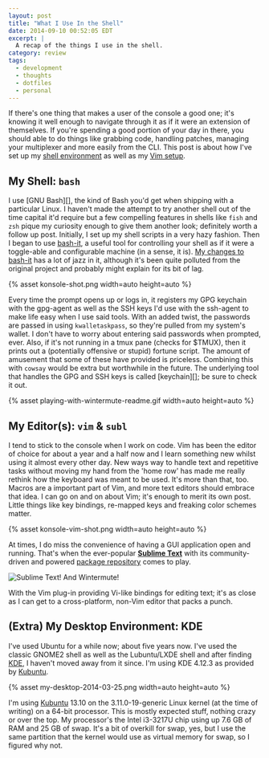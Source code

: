 ```yaml
---
layout: post
title: "What I Use In the Shell"
date: 2014-09-10 00:52:05 EDT
excerpt: |
  A recap of the things I use in the shell.
category: review
tags:
  - development
  - thoughts
  - dotfiles
  - personal
---
```


If there's one thing that makes a user of the console a good one; it's knowing
it well enough to navigate through it as if it were an extension of
themselves. If you're spending a good portion of your day in there, you should
able to do things like grabbing code, handling patches, managing your
multiplexer and more easily from the CLI. This post is about how I've set up
my [shell environment][dotfiles] as well as my [Vim setup][vimrc].

## My Shell: `bash`
I use [GNU Bash][], the kind of Bash you'd get when shipping with a particular
Linux. I haven't made the attempt to try another shell out of the time capital
it'd require but a few compelling features in shells like `fish` and `zsh`
pique my curiosity enough to give them another look; definitely worth a
follow up post. Initially, I set up my shell scripts in a very hazy fashion.
Then I began to use [bash-it][], a useful tool for controlling your shell as
if it were a toggle-able and configurable machine (in a sense, it is). 
[My changes to bash-it][my_bash-it] has a lot of jazz in it, although it's
been quite polluted from the original project and probably might explain for
its bit of lag.

{% asset konsole-shot.png width=auto height=auto %}

Every time the prompt opens up or logs in, it registers my GPG keychain with
the gpg-agent as well as the SSH keys I'd use with the ssh-agent to make life
easy when I use said tools. With an added twist, the passwords are passed in
using `kwalletaskpass`, so they're pulled from my system's wallet. I don't
have to worry about entering said passwords when prompted, ever. Also, if it's
not running in a tmux pane (checks for $TMUX), then it prints out a
(potentially offensive or stupid) fortune script. The amount of amusement that
some of these have provided is priceless. Combining this with `cowsay` would
be extra but worthwhile in the future. The underlying tool that handles the
GPG and SSH keys is called [keychain][]; be sure to check it out.

{% asset playing-with-wintermute-readme.gif width=auto height=auto %}

## My Editor(s): `vim` & `subl`
I tend to stick to the console when I work on code. Vim has been the editor of
choice for about a year and a half now and I learn something new whilst using
it almost every other day. New ways way to handle text and repetitive tasks
without moving my hand from the 'home row' has made me really rethink how the
keyboard was meant to be used. It's more than that, too. Macros are a
important part of Vim, and more text editors should embrace that idea. I can
go on and on about Vim; it's enough to merit its own post. Little things like
key bindings, re-mapped keys and freaking color schemes matter.

{% asset konsole-vim-shot.png width=auto height=auto %}

At times, I do miss the convenience of having a GUI application open and running.
That's when the ever-popular [**Sublime Text**][subl] with its
community-driven and powered [package repository][subl_pkg] comes to play.

![Sublime Text! And Wintermute!](/images/sublime-shot-winty.png)

With the Vim plug-in providing Vi-like bindings for editing text; it's
as close as I can get to a cross-platform, non-Vim editor that packs a punch.

## (Extra) My Desktop Environment: KDE

I've used Ubuntu for a while now; about five years now. I've used the classic
GNOME2 shell as well as the Lubuntu/LXDE shell and after finding [KDE][], I
haven't moved away from it since. I'm using KDE 4.12.3 as provided by
[Kubuntu][].

{% asset my-desktop-2014-03-25.png width=auto height=auto %}

I'm using [Kubuntu][] 13.10 on the 3.11.0-19-generic Linux kernel (at the
time of writing) on a 64-bit processor. This is mostly expected stuff, nothing
crazy or over the top. My processor's the Intel i3-3217U chip using up 7.6 GB
of RAM and 25 GB of swap. It's a bit of overkill for swap, yes, but I use the
same partition that the kernel would use as virtual memory for swap, so I
figured why not.

[bash-it]: https://github.com/revans/bash-it
[my_bash-it]: https://github.com/jalcine/bash-it
[dotfiles]: https://github.com/jalcine/dotfiles
[vimrc]: https://github.com/jalcine/vimrc
[vim]: http://vim.sf.net
[subl]: http://sublimetext.com
[subl_pkg]: http://sublime.wbond.net
[kde]: http://kde.org
[kubuntu]: http://kubuntu.org

